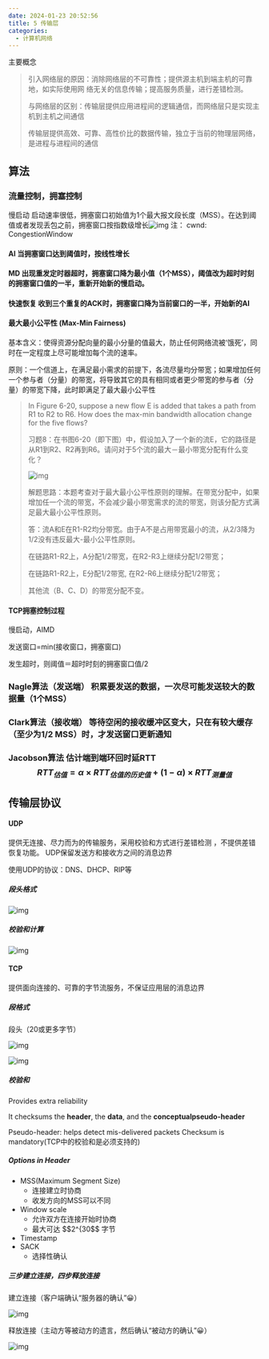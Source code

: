 ```yaml
---
date: 2024-01-23 20:52:56
title: 5 传输层
categories:
  - 计算机网络
---
```


 主要概念

> 引入网络层的原因：消除网络层的不可靠性；提供源主机到端主机的可靠地，如实际使用网 络无关的信息传输；提高服务质量，进行差错检测。
>
> 与网络层的区别：传输层提供应用进程间的逻辑通信，而网络层只是实现主机到主机之间通信 
>
> 传输层提供高效、可靠、高性价比的数据传输，独立于当前的物理层网络，是进程与进程间的通信

## 算法

###  流量控制，拥塞控制

慢启动   启动速率很低，拥塞窗口初始值为1个最大报文段长度（MSS）。在达到阈 值或者发现丢包之前，拥塞窗口按指数级增长![img](https://picture2023-1309715649.cos.ap-beijing.myqcloud.com/img/(null)-20240123210154605.(null))   注：   cwnd: CongestionWindow

####   AI   当拥塞窗口达到阈值时，按线性增长 

####   MD   出现重发定时器超时，拥塞窗口降为最小值（1个MSS），阈值改为超时时刻的拥塞窗口值的一半，重新开始新的慢启动。

####   快速恢复   收到三个重复的ACK时，拥塞窗口降为当前窗口的一半，开始新的AI

####   最大最小公平性 (Max-Min Fairness)

  基本含义：使得资源分配向量的最小分量的值最大，防止任何网络流被‘饿死’，同时在一定程度上尽可能增加每个流的速率。

  原则：一个信道上，在满足最小需求的前提下，各流尽量均分带宽；如果增加任何一个参与者（分量）的带宽，将导致其它的具有相同或者更少带宽的参与者（分量）的带宽下降，此时即满足了最大最小公平性

> In Figure 6-20, suppose a new flow E is added that takes a path from R1 to R2 to R6. How does the max-min bandwidth allocation change for the five flows?
>
> 习题8：在书图6-20（即下图）中，假设加入了一个新的流E，它的路径是从R1到R2、R2再到R6。请问对于5个流的最大－最小带宽分配有什么变化？
>
> ![img](https://picture2023-1309715649.cos.ap-beijing.myqcloud.com/img/(null)-20240123210154980.(null))
>
> 解题思路：本题考查对于最大最小公平性原则的理解。在带宽分配中，如果增加任一个流的带宽，不会减少最小带宽需求的流的带宽，则该分配方式满足最大最小公平性原则。
>
> 答：流A和E在R1-R2均分带宽。由于A不是占用带宽最小的流，从2/3降为1/2没有违反最大-最小公平性原则。
>
> 在链路R1-R2上，A分配1/2带宽，在R2-R3上继续分配1/2带宽；
>
> 在链路R1-R2上，E分配1/2带宽, 在R2-R6上继续分配1/2带宽；
>
> 其他流（B、C、D）的带宽分配不变。

####   TCP拥塞控制过程

  慢启动，AIMD

  发送窗口=min(接收窗口，拥塞窗口)

  发生超时，则阈值＝超时时刻的拥塞窗口值/2

###  Nagle算法（发送端）  积累要发送的数据，一次尽可能发送较大的数据量（1个MSS）

###  Clark算法（接收端）  等待空闲的接收缓冲区变大，只在有较大缓存（至少为1/2 MSS）时，才发送窗口更新通知

###  Jacobson算法  估计端到端环回时延RTT  $$RTT_{估值}=\alpha \times RTT_{估值的历史值} + (1 - \alpha) \times RTT_{测量值}$$

## 传输层协议

####  UDP

 提供无连接、尽力而为的传输服务，采用校验和方式进行差错检测 ，不提供差错恢复功能。 UDP保留发送方和接收方之间的消息边界

 使用UDP的协议：DNS、DHCP、RIP等

#####   段头格式

![img](https://picture2023-1309715649.cos.ap-beijing.myqcloud.com/img/(null)-20240123210155297.(null))

#####  校验和计算

![img](https://picture2023-1309715649.cos.ap-beijing.myqcloud.com/img/(null)-20240123210155575.(null))

#### TCP

提供面向连接的、可靠的字节流服务，不保证应用层的消息边界

#####  段格式

 段头（20或更多字节）

![img](https://picture2023-1309715649.cos.ap-beijing.myqcloud.com/img/(null)-20240123210155826.(null))

![img](https://picture2023-1309715649.cos.ap-beijing.myqcloud.com/img/(null)-20240123210156094.(null))

#####  校验和

 Provides extra reliability

 It checksums the **header**, the **data**, and the **conceptualpseudo-header**

 Pseudo-header: helps detect mis-delivered packets Checksum is mandatory(TCP中的校验和是必须支持的)

#####  Options in Header

- MSS(Maximum Segment Size)
  - 连接建立时协商
  - 收发方向的MSS可以不同
- Window scale
  - 允许双方在连接开始时协商
  - 最大可达 $$2^{30$$ 字节
- Timestamp
- SACK
  - 选择性确认

#####  三步建立连接，四步释放连接

 建立连接（客户端确认“服务器的确认”😀）

![img](https://picture2023-1309715649.cos.ap-beijing.myqcloud.com/img/(null)-20240123210156371.(null))

 释放连接（主动方等被动方的遗言，然后确认“被动方的确认”😀）

![img](https://picture2023-1309715649.cos.ap-beijing.myqcloud.com/img/(null)-20240123210156619.(null))
